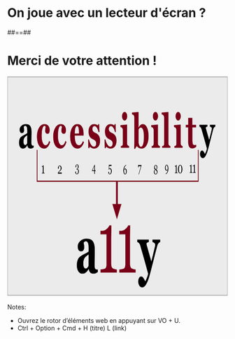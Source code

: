 <!-- .slide: class="transition" -->

# On joue avec un lecteur d'écran ?

##==##
<!-- .slide: class="exercice" style="text-align:center;"-->

# Merci de votre attention !
<!-- .element: style="text-align: center;" -->

<img src="./images/a11y_meaning.webp" alt="a11y signifie accessibility, le 11 représente le nombre de lettre entre le A et le Y" height="500">

Notes:

- Ouvrez le rotor d’éléments web en appuyant sur VO + U.
- Ctrl + Option + Cmd + H (titre) L (link)
